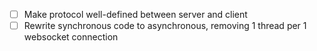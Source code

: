 - [ ] Make protocol well-defined between server and client
- [ ] Rewrite synchronous code to asynchronous, removing 1 thread per 1 websocket connection
